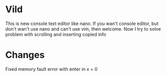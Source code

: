 # Vild
This is new console text editor like nano. If you wan't console editor, but don't wan't use nano and can't use vim, then welcome. Now I try to solve problem with scrolling and inserting copied info
# Changes
Fixed memory fault error with enter in x = 0
